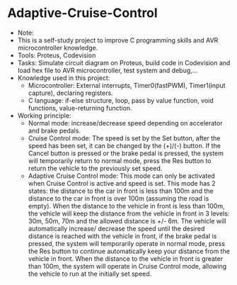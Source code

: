 # Adaptive-Cruise-Control
+ Note:
+ This is a self-study project to improve C programming skills and AVR microcontroller knowledge.
+ Tools: Proteus, Codevision
+ Tasks: Simulate circuit diagram on Proteus, build code in Codevision and load hex file to AVR microcontroller, test system and debug,...
+ Knowledge used in this project:
  - Microcontroller: External interrupts, Timer0(fastPWM), Timer1(input capture), declaring registers.
  - C language: if-else structure, loop, pass by value function, void functions, value-returning function. 
+ Working principle: 
  - Normal mode: increase/decrease speed depending on accelerator and brake pedals.
  - Cruise Control mode: The speed is set by the Set button, after the speed has been set, it can be changed by the (+)/(-) button. If the Cancel button is pressed or     the brake pedal is pressed, the system will temporarily return to normal mode, press the Res button to return the vehicle to the previously set speed.
  - Adaptive Cruise Control mode: This mode can only be activated when Cruise Control is active and speed is set. This mode has 2 states: the distance to the car in       front is less than 100m and the distance to the car in front is over 100m (assuming the road is empty). When the distance to the vehicle in front is less than 100m,     the vehicle will keep the distance from the vehicle in front in 3 levels: 30m, 50m, 70m and the allowed distance is +/- 6m. The vehicle will automatically increase/     decrease the speed until the desired distance is reached with the vehicle in front, if the brake pedal is pressed, the system will temporarily operate in normal         mode, press the Res button to continue automatically keep your distance from the vehicle in front. When the distance to the vehicle in front is greater than 100m, the   system will operate in Cruise Control mode, allowing the vehicle to run at the initially set speed.
